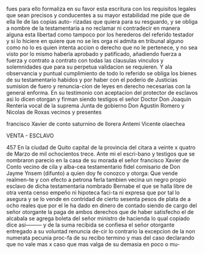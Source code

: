 fues para ello formaliza en su favor esta escritura con los requisitos legales que sean precisos y conducentes a su mayor estabilidad me pide que de ella lle de las copias auto- rizadas que quiera para su resguardo, y se obliga a nombre de la testamentaria a no reclamar ni contradecir en manera alguna esta libertad como tampoco por los herederos del referido testador y si lo hiciere en quiere que no se les orga ni admita en tribunal alguno como no lo es quien intenta accion o derecho que no le pertenece, y no sea visto por lo mismo haberla aprobado y patificado, añadiendo fuerza a fuerza y contrato a contrato con todas las clausulas vinculos y solemnidades que para su perpetua validacion se requieren. Y ala observancia y puntual cumplimiento de todo lo referido se obliga los bienes de su testamentario habidos y por haber con el poderio de Justicias sumision de fuero y renuncia-cion de leyes en derecho necesarias con la general enforma. En su testimonio con aceptacion del protector de esclavos asi lo dicen otorgan y firman siendo testigos el señor Doctor Don Joaquin Renteria vocal de la suprema Junta de gobierno Don Agustin Romero y Nicolas de Roxas vecinos y presentes

francisco Xavier de conto  saturnino de llorera Antemi Vicente olaechea

VENTA - ESCLAVO

457 En la ciudad de Quito capital de la provincia del citara a veinte x quatro de Marzo de mil ochocientos trece. Ante mi el escri-bano y testigos que se nombraron parecio en la casa de su morada el señor francisco Xavier de Conto vecino de cila y alba-cea testamentario fidel comisario de Don Jayme Ynsem (difunto) a quien doy fe conozco y otorga: Que vende realmen-te y con efecto a petrona ferla tambien vecina un negro propio esclavo de dicha testamentaria nombrado Bernabe el que se halla libre de otra venta censo empeño ni hipoteca faci-ta ni expresa que por tal lo asegura y se lo vende en contridad de cierto sesenta pesos de plata de a ocho reales que por el le ha dado en dinero de contado siendo de cargo del señor otorgante la paga de ambos derechos que de haber satisfecho el de alcabala se agrega boleta del señor ministro de hacienda lo qual copiado dice asi——— y de la suma recibida se confiesa el señor otorgante entregado a su voluntad renuncia de-cir lo contrario la excepcion de la non numerata pecunia proc-fa de su recibo termino y mas del caso declarando que no vale mas x caso que mas valga de su demasia en poco o mu-